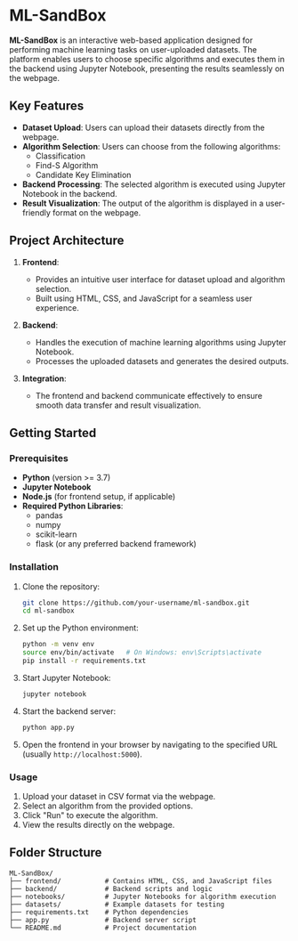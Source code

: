# ML-SandBox

**ML-SandBox** is an interactive web-based application designed for performing machine learning tasks on user-uploaded datasets. The platform enables users to choose specific algorithms and executes them in the backend using Jupyter Notebook, presenting the results seamlessly on the webpage.

## Key Features

- **Dataset Upload**: Users can upload their datasets directly from the webpage.
- **Algorithm Selection**: Users can choose from the following algorithms:
  - Classification
  - Find-S Algorithm
  - Candidate Key Elimination
- **Backend Processing**: The selected algorithm is executed using Jupyter Notebook in the backend.
- **Result Visualization**: The output of the algorithm is displayed in a user-friendly format on the webpage.

## Project Architecture

1. **Frontend**:
   - Provides an intuitive user interface for dataset upload and algorithm selection.
   - Built using HTML, CSS, and JavaScript for a seamless user experience.

2. **Backend**:
   - Handles the execution of machine learning algorithms using Jupyter Notebook.
   - Processes the uploaded datasets and generates the desired outputs.

3. **Integration**:
   - The frontend and backend communicate effectively to ensure smooth data transfer and result visualization.

## Getting Started

### Prerequisites

- **Python** (version >= 3.7)
- **Jupyter Notebook**
- **Node.js** (for frontend setup, if applicable)
- **Required Python Libraries**:
  - pandas
  - numpy
  - scikit-learn
  - flask (or any preferred backend framework)

### Installation

1. Clone the repository:
   ```bash
   git clone https://github.com/your-username/ml-sandbox.git
   cd ml-sandbox
   ```

2. Set up the Python environment:
   ```bash
   python -m venv env
   source env/bin/activate   # On Windows: env\Scripts\activate
   pip install -r requirements.txt
   ```

3. Start Jupyter Notebook:
   ```bash
   jupyter notebook
   ```

4. Start the backend server:
   ```bash
   python app.py
   ```

5. Open the frontend in your browser by navigating to the specified URL (usually `http://localhost:5000`).

### Usage

1. Upload your dataset in CSV format via the webpage.
2. Select an algorithm from the provided options.
3. Click "Run" to execute the algorithm.
4. View the results directly on the webpage.

## Folder Structure

```
ML-SandBox/
├── frontend/           # Contains HTML, CSS, and JavaScript files
├── backend/            # Backend scripts and logic
├── notebooks/          # Jupyter Notebooks for algorithm execution
├── datasets/           # Example datasets for testing
├── requirements.txt    # Python dependencies
├── app.py              # Backend server script
└── README.md           # Project documentation
```